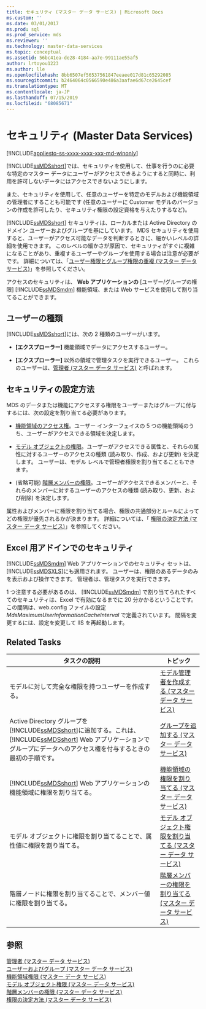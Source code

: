 ```yaml
---
title: セキュリティ (マスター データ サービス) | Microsoft Docs
ms.custom: ''
ms.date: 03/01/2017
ms.prod: sql
ms.prod_service: mds
ms.reviewer: ''
ms.technology: master-data-services
ms.topic: conceptual
ms.assetid: 56bc41ea-de28-4184-aa7e-99111ae55af5
author: lrtoyou1223
ms.author: lle
ms.openlocfilehash: 8bb6507ef56537561847eeaee017d81c65292085
ms.sourcegitcommit: b2464064c0566590e486a3aafae6d67ce2645cef
ms.translationtype: MT
ms.contentlocale: ja-JP
ms.lasthandoff: 07/15/2019
ms.locfileid: "68085671"
---
```

# <a name="security-master-data-services"></a>セキュリティ (Master Data Services)

[!INCLUDE[appliesto-ss-xxxx-xxxx-xxx-md-winonly](../includes/appliesto-ss-xxxx-xxxx-xxx-md-winonly.md)]

  [!INCLUDE[ssMDSshort](../includes/ssmdsshort-md.md)]では、セキュリティを使用して、仕事を行うのに必要な特定のマスター データにユーザーがアクセスできるようにすると同時に、利用を許可しないデータにはアクセスできないようにします。  
  
 また、セキュリティを使用して、任意のユーザーを特定のモデルおよび機能領域の管理者にすることも可能です (任意のユーザーに Customer モデルのバージョンの作成を許可したり、セキュリティ権限の設定資格を与えたりするなど)。  
  
 [!INCLUDE[ssMDSshort](../includes/ssmdsshort-md.md)] セキュリティは、ローカルまたは Active Directory のドメイン ユーザーおよびグループを基にしています。 MDS セキュリティを使用すると、ユーザーがアクセス可能なデータを判断するときに、細かいレベルの詳細を使用できます。 このレベルの細かさが原因で、セキュリティがすぐに複雑になることがあり、重複するユーザーやグループを使用する場合は注意が必要がです。 詳細については、「[ユーザー権限とグループ権限の重複 (マスター データ サービス)](../master-data-services/overlapping-user-and-group-permissions-master-data-services.md)」を参照してください。  
  
 アクセスのセキュリティは、 **Web アプリケーションの** [ユーザー/グループの権限] [!INCLUDE[ssMDSmdm](../includes/ssmdsmdm-md.md)] 機能領域、または Web サービスを使用して割り当てることができます。  
  
## <a name="types-of-users"></a>ユーザーの種類  
 [!INCLUDE[ssMDSshort](../includes/ssmdsshort-md.md)]には、次の 2 種類のユーザーがいます。  
  
-   **[エクスプローラー]** 機能領域でデータにアクセスするユーザー。  
  
-   **[エクスプローラー]** 以外の領域で管理タスクを実行できるユーザー。 これらのユーザーは、[管理者 (マスター データ サービス)](../master-data-services/administrators-master-data-services.md) と呼ばれます。  
  
## <a name="how-to-set-security"></a>セキュリティの設定方法  
 MDS のデータまたは機能にアクセスする権限をユーザーまたはグループに付与するには、次の設定を割り当てる必要があります。  
  
-   [機能領域のアクセス権](../master-data-services/functional-area-permissions-master-data-services.md)。ユーザー インターフェイスの 5 つの機能領域のうち、ユーザーがアクセスできる領域を決定します。  
  
-   [モデル オブジェクトの権限](../master-data-services/model-object-permissions-master-data-services.md)。ユーザーがアクセスできる属性と、それらの属性に対するユーザーのアクセスの種類 (読み取り、作成、および更新) を決定します。 ユーザーは、モデル レベルで管理者権限を割り当てることもできます。  
  
-   (省略可能) [階層メンバーの権限](../master-data-services/hierarchy-member-permissions-master-data-services.md)。ユーザーがアクセスできるメンバーと、それらのメンバーに対するユーザーのアクセスの種類 (読み取り、更新、および削除) を決定します。  
  
 属性およびメンバーに権限を割り当てる場合、権限の共通部分とルールによってどの権限が優先されるかが決まります。 詳細については、「 [権限の決定方法 (マスター データ サービス)](../master-data-services/how-permissions-are-determined-master-data-services.md)」を参照してください。  
  
## <a name="security-in-the-add-in-for-excel"></a>Excel 用アドインでのセキュリティ  
 [!INCLUDE[ssMDSmdm](../includes/ssmdsmdm-md.md)] Web アプリケーションでのセキュリティ セットは、 [!INCLUDE[ssMDSXLS](../includes/ssmdsxls-md.md)]にも適用されます。 ユーザーは、権限のあるデータのみを表示および操作できます。 管理者は、管理タスクを実行できます。  
  
 1 つ注意する必要があるのは、 [!INCLUDE[ssMDSmdm](../includes/ssmdsmdm-md.md)] で割り当てられたすべてのセキュリティは、Excel で有効になるまでに 20 分かかるということです。 この間隔は、web.config ファイルの設定 *MdsMaximumUserInformationCacheInterval* で定義されています。 間隔を変更するには、設定を変更して IIS を再起動します。  
  
## <a name="related-tasks"></a>Related Tasks  
  
|タスクの説明|トピック|  
|----------------------|-----------|  
|モデルに対して完全な権限を持つユーザーを作成する。|[モデル管理者を作成する (マスター データ サービス)](../master-data-services/create-a-model-administrator-master-data-services.md)|  
|Active Directory グループを [!INCLUDE[ssMDSshort](../includes/ssmdsshort-md.md)]に追加する。これは、 [!INCLUDE[ssMDSshort](../includes/ssmdsshort-md.md)] Web アプリケーションでグループにデータへのアクセス権を付与するときの最初の手順です。|[グループを追加する (マスター データ サービス)](../master-data-services/add-a-group-master-data-services.md)|  
|[!INCLUDE[ssMDSshort](../includes/ssmdsshort-md.md)] Web アプリケーションの機能領域に権限を割り当てる。|[機能領域の権限を割り当てる (マスター データ サービス)](../master-data-services/assign-functional-area-permissions-master-data-services.md)|  
|モデル オブジェクトに権限を割り当てることで、属性値に権限を割り当てる。|[モデル オブジェクト権限を割り当てる (マスター データ サービス)](../master-data-services/assign-model-object-permissions-master-data-services.md)|  
|階層ノードに権限を割り当てることで、メンバー値に権限を割り当てる。|[階層メンバーの権限を割り当てる (マスター データ サービス)](../master-data-services/assign-hierarchy-member-permissions-master-data-services.md)|  
  
## <a name="see-also"></a>参照  
 [管理者 (マスター データ サービス)](../master-data-services/administrators-master-data-services.md)   
 [ユーザーおよびグループ (マスター データ サービス)](../master-data-services/users-and-groups-master-data-services.md)   
 [機能領域権限 (マスター データ サービス)](../master-data-services/functional-area-permissions-master-data-services.md)   
 [モデル オブジェクト権限 (マスター データ サービス)](../master-data-services/model-object-permissions-master-data-services.md)   
 [階層メンバーの権限 (マスター データ サービス)](../master-data-services/hierarchy-member-permissions-master-data-services.md)   
 [権限の決定方法 (マスター データ サービス)](../master-data-services/how-permissions-are-determined-master-data-services.md)  
  
  
